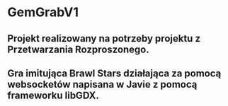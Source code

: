 # GemGrabV1
## Projekt realizowany na potrzeby projektu z Przetwarzania Rozproszonego.
## Gra imitująca Brawl Stars działająca za pomocą websocketów napisana w Javie z pomocą frameworku libGDX.


